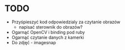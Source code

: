 # TODO

- Przyśpieszyć kod odpowiedzialy za czytanie obrazów
    - napisać sterownik do obrazów?
- Ogarnąć OpenCV i binding pod ruby
- Ogarnąć czytanie danych z kamerki
- Do zdjęć - imagesnap